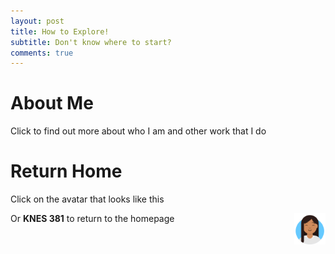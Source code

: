 ```yaml
---
layout: post
title: How to Explore!
subtitle: Don't know where to start?
comments: true
---
```


# About Me
Click to find out more about who I am and other work that I do


# Return Home
Click on the avatar that looks like this

<a href= "https://cjsapad.github.io/">
<img src = "/assets/img/avataaars.png" style = "height: 50px; width: 50px;" img align = "right"/>
</a>
  
Or  **KNES 381** to return to the homepage
